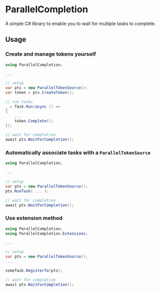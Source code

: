 # ParallelCompletion

A simple C# library to enable you to wait for multiple tasks to complete.

## Usage

### Create and manage tokens yourself

```csharp
using ParallelCompletion;

...

// setup
var pts = new ParallelTokenSource();
var token = pts.CreateToken();

// run tasks
_ = Task.Run(async () =>
{
    ...
    token.Complete();
});

// wait for completion
await pts.WaitForCompletion();
```

### Automatically associate tasks with a `ParallelTokenSource`

```csharp
using ParallelCompletion;

...

// setup
var pts = new ParallelTokenSource();
pts.RunTask( ... );

// wait for completion
await pts.WaitForCompletion();
```

### Use extension method

```csharp
using ParallelCompletion;
using ParallelCompletion.Extensions;

...

// setup
var pts = new ParallelTokenSource();
...

someTask.RegisterTo(pts);

// wait for completion
await pts.WaitForCompletion();
```
